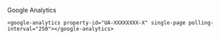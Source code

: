 Google Analytics

```
<google-analytics property-id="UA-XXXXXXXX-X" single-page polling-interval="250"></google-analytics>
```
